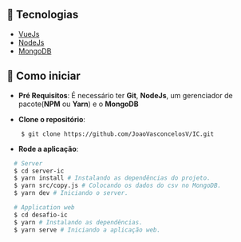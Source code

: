 ## :wrench: Tecnologias

- [VueJs](https://vuejs.org/)
- [NodeJs](https://nodejs.org/en/)
- [MongoDB](https://www.mongodb.com/pt-br)

## :rocket: Como iniciar

- **Pré Requisitos**: É necessário ter **Git**, **NodeJs**, um gerenciador de pacote(**NPM** ou **Yarn**) e o **MongoDB**

- **Clone o repositório**:

```
    $ git clone https://github.com/JoaoVasconcelosV/IC.git
```

- **Rode a aplicação**:

```sh
  # Server
  $ cd server-ic
  $ yarn install # Instalando as dependências do projeto.
  $ yarn src/copy.js # Colocando os dados do csv no MongoDB.
  $ yarn dev # Iniciando o server.

  # Application web
  $ cd desafio-ic
  $ yarn # Instalando as dependências.
  $ yarn serve # Iniciando a aplicação web.
```
